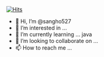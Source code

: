 [![Hits](https://hits.seeyoufarm.com/api/count/incr/badge.svg?url=https%3A%2F%2Fgithub.com%2Fsangho527&count_bg=%233881EF&title_bg=%23555555&icon=&icon_color=%233881EF&title=hits&edge_flat=false)](https://hits.seeyoufarm.com)

- 👋 Hi, I’m @sangho527
- 👀 I’m interested in ... 
- 🌱 I’m currently learning ... java
- 💞️ I’m looking to collaborate on ...
- 📫 How to reach me ...

<!---
sangho527/sangho527 is a ✨ special ✨ repository because its `README.md` (this file) appears on your GitHub profile.
You can click the Preview link to take a look at your changes.
--->
